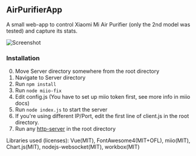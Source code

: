 ## AirPurifierApp  
A small web-app to control Xiaomi Mi Air Purifier (only the 2nd model was tested) and capture its stats.  

![Screenshot](https://i.imgur.com/yJPyWEy.png)  

### Installation  
0) Move Server directory somewhere from the root directory
1) Navigate to Server directory  
2) Run `npm install`  
3) Run `node miio-fix`  
4) Edit config.js (You have to set up miio token first, see more info in miio docs)  
5) Run `node index.js` to start the server  
6) If you're using different IP/Port, edit the first line of client.js in the root directory.  
7) Run any [http-server](https://www.npmjs.com/package/http-server) in the root directory  
  
Libraries used (licenses): Vue(MIT), FontAwesome4(MIT+OFL), miio(MIT), Chart.js(MIT), nodejs-websocket(MIT), workbox(MIT)
